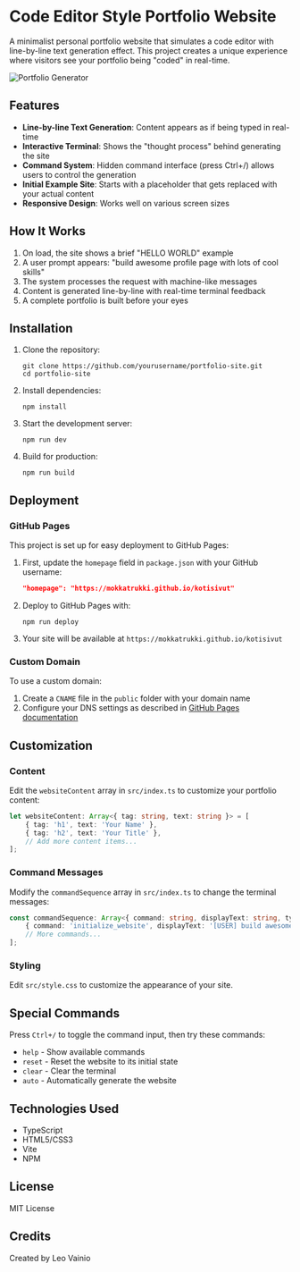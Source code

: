 # Code Editor Style Portfolio Website

A minimalist personal portfolio website that simulates a code editor with line-by-line text generation effect. This project creates a unique experience where visitors see your portfolio being "coded" in real-time.

![Portfolio Generator](https://via.placeholder.com/800x400?text=Portfolio+Generator)

## Features

- **Line-by-line Text Generation**: Content appears as if being typed in real-time
- **Interactive Terminal**: Shows the "thought process" behind generating the site
- **Command System**: Hidden command interface (press Ctrl+/) allows users to control the generation
- **Initial Example Site**: Starts with a placeholder that gets replaced with your actual content
- **Responsive Design**: Works well on various screen sizes

## How It Works

1. On load, the site shows a brief "HELLO WORLD" example
2. A user prompt appears: "build awesome profile page with lots of cool skills"
3. The system processes the request with machine-like messages
4. Content is generated line-by-line with real-time terminal feedback
5. A complete portfolio is built before your eyes

## Installation

1. Clone the repository:
   ```
   git clone https://github.com/yourusername/portfolio-site.git
   cd portfolio-site
   ```

2. Install dependencies:
   ```
   npm install
   ```

3. Start the development server:
   ```
   npm run dev
   ```

4. Build for production:
   ```
   npm run build
   ```

## Deployment

### GitHub Pages

This project is set up for easy deployment to GitHub Pages:

1. First, update the `homepage` field in `package.json` with your GitHub username:
   ```json
   "homepage": "https://mokkatrukki.github.io/kotisivut"
   ```

2. Deploy to GitHub Pages with:
   ```
   npm run deploy
   ```

3. Your site will be available at `https://mokkatrukki.github.io/kotisivut`

### Custom Domain

To use a custom domain:

1. Create a `CNAME` file in the `public` folder with your domain name
2. Configure your DNS settings as described in [GitHub Pages documentation](https://docs.github.com/en/pages/configuring-a-custom-domain-for-your-github-pages-site)

## Customization

### Content

Edit the `websiteContent` array in `src/index.ts` to customize your portfolio content:

```typescript
let websiteContent: Array<{ tag: string, text: string }> = [
    { tag: 'h1', text: 'Your Name' },
    { tag: 'h2', text: 'Your Title' },
    // Add more content items...
];
```

### Command Messages

Modify the `commandSequence` array in `src/index.ts` to change the terminal messages:

```typescript
const commandSequence: Array<{ command: string, displayText: string, type: string }> = [
    { command: 'initialize_website', displayText: '[USER] build awesome profile page with lots of cool skills', type: '' },
    // More commands...
];
```

### Styling

Edit `src/style.css` to customize the appearance of your site.

## Special Commands

Press `Ctrl+/` to toggle the command input, then try these commands:

- `help` - Show available commands
- `reset` - Reset the website to its initial state
- `clear` - Clear the terminal
- `auto` - Automatically generate the website

## Technologies Used

- TypeScript
- HTML5/CSS3
- Vite
- NPM

## License

MIT License

## Credits

Created by Leo Vainio 
